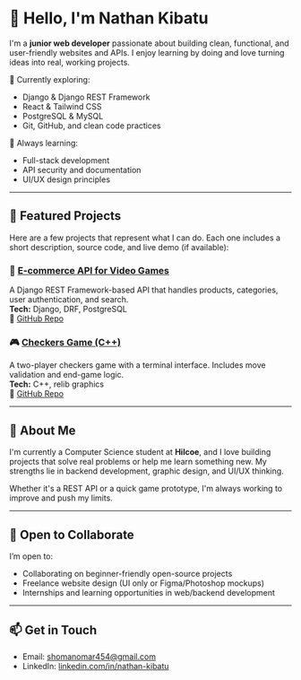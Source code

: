 # 👋 Hello, I'm Nathan Kibatu

I'm a **junior web developer** passionate about building clean, functional, and user-friendly websites and APIs. I enjoy learning by doing and love turning ideas into real, working projects.

🔭 Currently exploring:
- Django & Django REST Framework
- React & Tailwind CSS
- PostgreSQL & MySQL
- Git, GitHub, and clean code practices

🌱 Always learning:
- Full-stack development  
- API security and documentation  
- UI/UX design principles

---

## 💼 Featured Projects

Here are a few projects that represent what I can do. Each one includes a short description, source code, and live demo (if available):

### 🛒 [E-commerce API for Video Games](https://github.com/YourUsername/ecommerce_api)
A Django REST Framework-based API that handles products, categories, user authentication, and search.  
**Tech:** Django, DRF, PostgreSQL  
**🔗** [GitHub Repo](https://github.com/chornate/ecommerce_api)


### 🎮 [Checkers Game (C++)](https://github.com/YourUsername/checkers-game)
A two-player checkers game with a terminal interface. Includes move validation and end-game logic.  
**Tech:** C++, relib graphics  
**🔗** [GitHub Repo](https://github.com/chornate/Checkers-game)

---

## 🧠 About Me

I'm currently a Computer Science student at **Hilcoe**, and I love building projects that solve real problems or help me learn something new. My strengths lie in backend development, graphic design, and UI/UX thinking.

Whether it's a REST API or a quick game prototype, I'm always working to improve and push my limits.

---

## 🤝 Open to Collaborate

I’m open to:
- Collaborating on beginner-friendly open-source projects  
- Freelance website design (UI only or Figma/Photoshop mockups)  
- Internships and learning opportunities in web/backend development  

---

## 📫 Get in Touch

- Email: shomanomar454@gmail.com  
- LinkedIn: [linkedin.com/in/nathan-kibatu](https://linkedin.com/in/nathan-kibatu)


